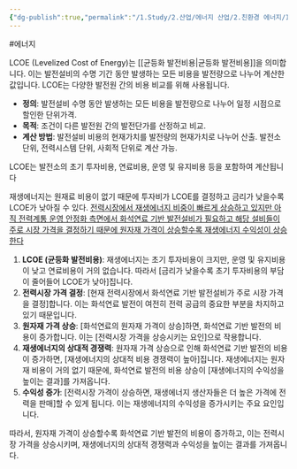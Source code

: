 ```yaml
---
{"dg-publish":true,"permalink":"/1.Study/2.산업/에너지 산업/2.친환경 에너지/INFO_친환경 에너지 관련/LCOE/","created":"2024-11-20T21:02:28.520+09:00","updated":"2025-06-03T20:07:21.114+09:00"}
---
```


#에너지 


LCOE (Levelized Cost of Energy)는 [[균등화 발전비용\|균등화 발전비용]]을 의미합니다. 이는 발전설비의 수명 기간 동안 발생하는 모든 비용을 발전량으로 나누어 계산한 값입니다. LCOE는 다양한 발전원 간의 비용 비교를 위해 사용됩니다.

- **정의**: 발전설비 수명 동안 발생하는 모든 비용을 발전량으로 나누어 일정 시점으로 할인한 단위가격.
- **목적**: 조건이 다른 발전원 간의 발전단가를 산정하고 비교.
- **계산 방법**: 발전설비 비용의 현재가치를 발전량의 현재가치로 나누어 산출. 발전소 단위, 전력시스템 단위, 사회적 단위로 계산 가능.

LCOE는 발전소의 초기 투자비용, 연료비용, 운영 및 유지비용 등을 포함하여 계산됩니다


재생에너지는 원재료 비용이 없기 때문에 투자비가 LCOE를 결정하고 금리가 낮을수록 LCOE가 낮아질 수 있다. [전력시장에서 재생에너지 비중이 빠르게 상승하고 있지만 아직 전력계통 운영 안정화 측면에서 화석연료 기반 발전설비가 필요하고 해당 설비들이 주로 시장 가격을 결정하기 때문에 원자재 가격이 상승할수록 재생에너지 수익성이 상승한다](9.11_돈이되는%20ESS.pdf#page=8&selection=161,0,247,0&color=yellow)
  
1. **LCOE (균등화 발전비용)**: 재생에너지는 초기 투자비용이 크지만, 운영 및 유지비용이 낮고 연료비용이 거의 없습니다. 따라서 [금리가 낮을수록 초기 투자비용의 부담이 줄어들어 LCOE가 낮아]집니다.
2. **전력시장 가격 결정**: [현재 전력시장에서 화석연료 기반 발전설비가 주로 시장 가격을 결정]합니다. 이는 화석연료 발전이 여전히 전력 공급의 중요한 부분을 차지하고 있기 때문입니다.
3. **원자재 가격 상승**: [화석연료의 원자재 가격이 상승]하면, 화석연료 기반 발전의 비용이 증가합니다. 이는 [전력시장 가격을 상승시키는 요인]으로 작용합니다.
4. **재생에너지의 상대적 경쟁력**: 원자재 가격 상승으로 인해 화석연료 기반 발전의 비용이 증가하면, [재생에너지의 상대적 비용 경쟁력이 높아]집니다. 재생에너지는 원자재 비용이 거의 없기 때문에, 화석연료 발전의 비용 상승이 [재생에너지의 수익성을 높이는 결과]를 가져옵니다.
5. **수익성 증가**: [전력시장 가격이 상승하면, 재생에너지 생산자들은 더 높은 가격에 전력을 판매]할 수 있게 됩니다. 이는 재생에너지의 수익성을 증가시키는 주요 요인입니다.

따라서, 원자재 가격이 상승할수록 화석연료 기반 발전의 비용이 증가하고, 이는 전력시장 가격을 상승시키며, 재생에너지의 상대적 경쟁력과 수익성을 높이는 결과를 가져옵니다.